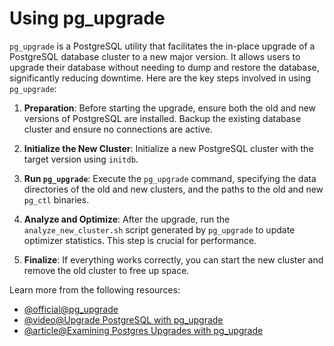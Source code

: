 # Using pg_upgrade

`pg_upgrade` is a PostgreSQL utility that facilitates the in-place upgrade of a PostgreSQL database cluster to a new major version. It allows users to upgrade their database without needing to dump and restore the database, significantly reducing downtime. Here are the key steps involved in using `pg_upgrade`:

1. **Preparation**: Before starting the upgrade, ensure both the old and new versions of PostgreSQL are installed. Backup the existing database cluster and ensure no connections are active.

2. **Initialize the New Cluster**: Initialize a new PostgreSQL cluster with the target version using `initdb`.

3. **Run `pg_upgrade`**: Execute the `pg_upgrade` command, specifying the data directories of the old and new clusters, and the paths to the old and new `pg_ctl` binaries.

4. **Analyze and Optimize**: After the upgrade, run the `analyze_new_cluster.sh` script generated by `pg_upgrade` to update optimizer statistics. This step is crucial for performance.

5. **Finalize**: If everything works correctly, you can start the new cluster and remove the old cluster to free up space.

Learn more from the following resources:

- [@official@pg_upgrade](https://www.postgresql.org/docs/current/pgupgrade.html)
- [@video@Upgrade PostgreSQL with pg_upgrade](https://www.youtube.com/watch?v=DXHEk4fohcI)
- [@article@Examining Postgres Upgrades with pg_upgrade](https://www.crunchydata.com/blog/examining-postgres-upgrades-with-pg_upgrade)